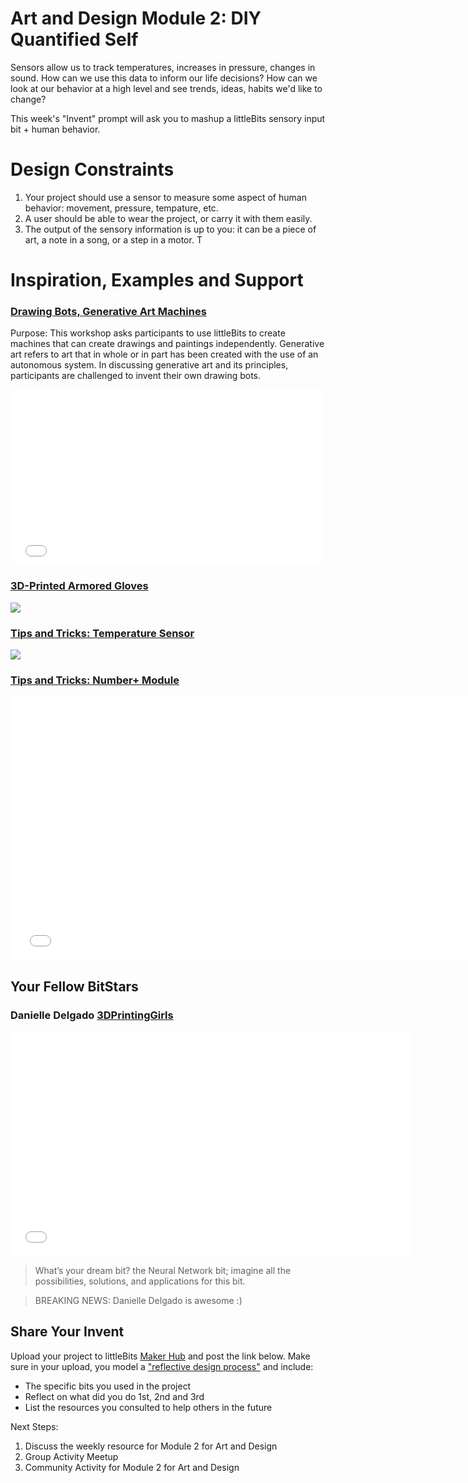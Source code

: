 # Art and Design Module 2: DIY Quantified Self

Sensors allow us to track temperatures, increases in pressure, changes in sound. How can we use this data to inform our life decisions? How can we look at our behavior at a high level and see trends, ideas, habits we'd like to change?

This week's "Invent" prompt will ask you to mashup a littleBits sensory input bit + human behavior. 

# Design Constraints
1. Your project should use a sensor to measure some aspect of human behavior: movement, pressure, tempature, etc.  
2. A user should be able to wear the project, or carry it with them easily.
3. The output of the sensory information is up to you: it can be a piece of art, a note in a song, or a step in a motor. T

# Inspiration, Examples and Support

### [Drawing Bots, Generative Art Machines](http://littlebits.cc/browse-lessons/drawing-bots-generative-art-machines)
Purpose: This workshop asks participants to use littleBits to 
create machines that can create drawings and paintings independently. 
Generative art refers to art that in whole or in part has been created with the 
use of an autonomous system. In discussing generative art and its principles, 
participants are challenged to invent their own drawing bots.

<iframe src="//player.vimeo.com/video/61650708" width="500" height="281" frameborder="0" webkitallowfullscreen mozallowfullscreen allowfullscreen></iframe>

### [3D-Printed Armored Gloves](http://www.shapeways.com/model/2005573/internal-frame-for-armored-gloves.html?li=search-results-8&materialId=6)
![](/http://images1.sw-cdn.net/model/picture/625x465_2005573_3218433_1403759874.jpg)

### [Tips and Tricks: Temperature Sensor](http://littlebits.cc/tips-tricks-temperature-sensor)
![](/http://media.littlebits.cc/wp-content/uploads/2014/11/closeup_temp_sensor_with_callout-600x375.jpg)

### [Tips and Tricks: Number+ Module](http://littlebits.cc/tips-tricks-number)
<iframe width="750" height="422" src="//www.youtube.com/embed/CBSIje21CZQ" frameborder="0" allowfullscreen></iframe>

## Your Fellow BitStars
### Danielle Delgado [3DPrintingGirls](http://littlebits.cc/users/littlebits_user_24652)

<iframe width="640" height="360" src="//www.youtube.com/embed/uyATuKfJ1Sc" frameborder="0" allowfullscreen></iframe>

>What’s your dream bit? the Neural Network bit; imagine all the possibilities, solutions, and applications for this bit.

>BREAKING NEWS: Danielle Delgado is awesome :)

## Share Your Invent 
Upload your project to littleBits [Maker Hub](http://littlebits.cc/projects) and post the link below. Make sure in your upload, you model a ["reflective design process"](http://en.wikipedia.org/wiki/Reflective_practice) and include:
- The specific bits you used in the project
- Reflect on what did you do 1st, 2nd and 3rd
- List the resources you consulted to help others in the future

Next Steps:
1. Discuss the weekly resource for Module 2 for Art and Design
2. Group Activity Meetup
3. Community Activity for Module 2 for Art and Design
